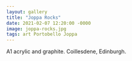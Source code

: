 ```yaml
---
layout: gallery
title: "Joppa Rocks"
date: 2021-02-07 12:20:00 -0000
image: joppa-rocks.jpg
tags: art Portobello Joppa
---
```


A1 acrylic and graphite. Coillesdene, Edinburgh.
